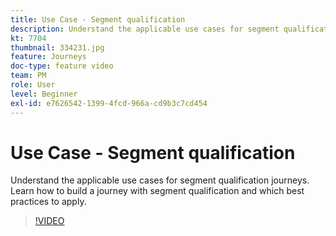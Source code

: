 ```yaml
---
title: Use Case - Segment qualification
description: Understand the applicable use cases for segment qualification journeys. Learn how to build a journey with segment qualification and which best practices to apply.
kt: 7704
thumbnail: 334231.jpg
feature: Journeys
doc-type: feature video
team: PM
role: User
level: Beginner
exl-id: e7626542-1399-4fcd-966a-cd9b3c7cd454
---
```

# Use Case - Segment qualification

Understand the applicable use cases for segment qualification journeys. Learn how to build a journey with segment qualification and which best practices to apply.

>[!VIDEO](https://video.tv.adobe.com/v/334231?quality=12)
